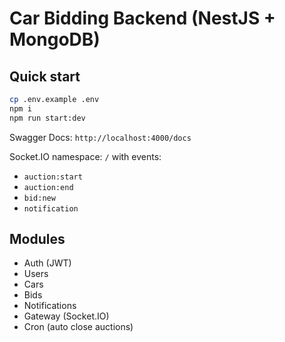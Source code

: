# Car Bidding Backend (NestJS + MongoDB)

## Quick start
```bash
cp .env.example .env
npm i
npm run start:dev
```

Swagger Docs: `http://localhost:4000/docs`

Socket.IO namespace: `/` with events:
- `auction:start`
- `auction:end`
- `bid:new`
- `notification`

## Modules
- Auth (JWT)
- Users
- Cars
- Bids
- Notifications
- Gateway (Socket.IO)
- Cron (auto close auctions)
